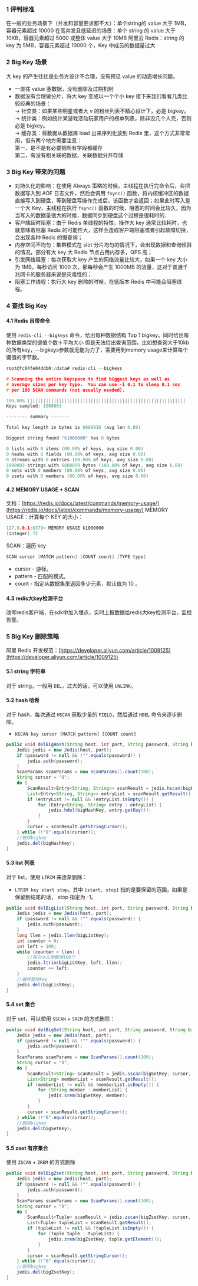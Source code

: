 ### 1 评判标准
在一般的业务场景下（并发和容量要求都不大）：单个string的 value 大于 1MB，容器元素超过 10000
在高并发且低延迟的场景：单个 string 的 value 大于 10KB，容器元素超过 5000 或整体 value 大于 10MB
阿里云 Redis：string 的 key 为 5MB，容器元素超过 10000 个，Key 中成员的数据量过大
### 2 Big Key 场景
大 key 的产生往往是业务方设计不合理，没有预见 value 的动态增长问题。  
- 一直往 value 塞数据，没有删除及过期机制
- 数据没有合理做分片，将大 key 变成以一个个小 key
接下来我们看看几类比较经典的场景：  
→ 社交类：如果某些明星或者大 v 的粉丝列表不精心设计下，必是 bigkey。  
→ 统计类：例如统计某游戏活动玩家用户的榜单列表，除非没几个人完，否则必是 bigkey。  
→ 缓存类：将数据从数据库 load 出来序列化放到 Redis 里，这个方式非常常用，但有两个地方需要注意：  
	第一，是不是有必要把所有字段都缓存  
	第二，有没有相关联的数据，关联数据分开存储
### 3 Big Key 带来的问题
- 对持久化的影响：在使用 Always 策略的时候，主线程在执行完命令后，会把数据写入到 AOF 日志文件，然后会调用 `fsync()` 函数，将内核缓冲区的数据直接写入到硬盘，等到硬盘写操作完成后，该函数才会返回；如果此时写入是一个大 Key，主线程在执行 `fsync()` 函数的时候，阻塞的时间会比较久，因为当写入的数据量很大的时候，数据同步到硬盘这个过程是很耗时的.
- 客户端超时阻塞：由于 Redis 单线程的特性，操作大 key 通常比较耗时，也就意味着阻塞 Redis 的可能性大，这样会造成客户端阻塞或者引起故障切换，会出现各种 Redis 的慢查询；
- 内存空间不均匀：集群模式在 slot 分片均匀的情况下，会出现数据和查询倾斜的情况，部分有大 key 大 Redis 节点占用内存多，QPS 高；
- 引发网络阻塞：每次获取大 key 产生的网络流量比较大，如果一个 key 大小为 1MB，每秒访问 1000 次，那每秒会产生 1000MB 的流量，这对于普通千兆网卡的服务器来说是灾难性的；
- 阻塞工作线程：执行大 key 删除的时候，在低版本 Redis 中可能会阻塞线程。
### 4 查找 Big Key
#### 4.1 Redis 自带命令
使用 `redis-cli --bigkeys` 命令，给出每种数据结构 Top 1 bigkey。同时给出每种数据类型的键值个数＋平均大小
但是无法给出查询范围，比如想查询大于10kb的所有key，--bigkeys参数就无能为力了，需要用到memory usage来计算每个键值的字节数。
```c
root@fc04fe04ddb0:/data# redis-cli --bigkeys

# Scanning the entire keyspace to find biggest keys as well as
# average sizes per key type.  You can use -i 0.1 to sleep 0.1 sec
# per 100 SCAN commands (not usually needed).

100.00% ||||||||||||||||||||||||||||||||||||||||||||||||||||||||||||
Keys sampled: 1000003

-------- summary -------

Total key length in bytes is 6888916 (avg len 6.89)

Biggest string found "k1000000" has 8 bytes

0 lists with 0 items (00.00% of keys, avg size 0.00)
0 hashs with 0 fields (00.00% of keys, avg size 0.00)
0 streams with 0 entries (00.00% of keys, avg size 0.00)
1000003 strings with 6888899 bytes (100.00% of keys, avg size 6.89)
0 sets with 0 members (00.00% of keys, avg size 0.00)
0 zsets with 0 members (00.00% of keys, avg size 0.00)
```
#### 4.2 MEMORY USAGE + SCAN
文档：[https://redis.io/docs/latest/commands/memory-usage/](https://redis.io/docs/latest/commands/memory-usage/)
MEMORY USAGE：计算每个 KEY 的大小：
```c
127.0.0.1:6379> MEMORY USAGE k1000000
(integer) 72
```

SCAN：遍历 key
```c
SCAN cursor [MATCH pattern] [COUNT count] [TYPE type]
```
- cursor - 游标。
- pattern - 匹配的模式。
- count - 指定从数据集里返回多少元素，默认值为 10 。
#### 4.3 redis大key检测平台
改写redis客户端，在sdk中加入埋点，实时上报数据给redis大key检测平台，监控告警。 
### 5 Big Key 删除策略
阿里 Redis 开发规范：[https://developer.aliyun.com/article/1009125](https://developer.aliyun.com/article/1009125)
#### 5.1 string 字符串
对于 string，一般用 `DEL`，过大的话，可以使用 `UNLINK`。
#### 5.2 hash 哈希
对于 hash，每次通过 `HSCAN` 获取少量的 `FIELD`，然后通过 `HDEL` 命令来逐步删除。
- `HSCAN key cursor [MATCH pattern] [COUNT count]`
```java
public void delBigHash(String host, int port, String password, String bigHashKey) {
    Jedis jedis = new Jedis(host, port);
    if (password != null && !"".equals(password)) {
        jedis.auth(password);
    }
    ScanParams scanParams = new ScanParams().count(100);
    String cursor = "0";
    do {
        ScanResult<Entry<String, String>> scanResult = jedis.hscan(bigHashKey, cursor, scanParams);
        List<Entry<String, String>> entryList = scanResult.getResult();
        if (entryList != null && !entryList.isEmpty()) {
            for (Entry<String, String> entry : entryList) {
                jedis.hdel(bigHashKey, entry.getKey());
            }
        }
        cursor = scanResult.getStringCursor();
    } while (!"0".equals(cursor));
    //删除bigkey
    jedis.del(bigHashKey);
}
```
#### 5.3 list 列表
对于 list，使用 `LTRIM` 来逐渐删除：
- `LTRIM key start stop`，其中 `[start, stop]` 指的是要保留的范围，如果是保留到结尾的话， stop 指定为 -1。
```java
public void delBigList(String host, int port, String password, String bigListKey) {
    Jedis jedis = new Jedis(host, port);
    if (password != null && !"".equals(password)) {
        jedis.auth(password);
    }
    long llen = jedis.llen(bigListKey);
    int counter = 0;
    int left = 100;
    while (counter < llen) {
        //每次从左侧截掉100个
        jedis.ltrim(bigListKey, left, llen);
        counter += left;
    }
    //最终删除key
    jedis.del(bigListKey);
}
```
#### 5.4 set 集合
对于 set，可以使用 `SSCAN` + `SREM` 的方式删除：
```java
public void delBigSet(String host, int port, String password, String bigSetKey) {
    Jedis jedis = new Jedis(host, port);
    if (password != null && !"".equals(password)) {
        jedis.auth(password);
    }
    ScanParams scanParams = new ScanParams().count(100);
    String cursor = "0";
    do {
        ScanResult<String> scanResult = jedis.sscan(bigSetKey, cursor, scanParams);
        List<String> memberList = scanResult.getResult();
        if (memberList != null && !memberList.isEmpty()) {
            for (String member : memberList) {
                jedis.srem(bigSetKey, member);
            }
        }
        cursor = scanResult.getStringCursor();
    } while (!"0".equals(cursor));
    //删除bigkey
    jedis.del(bigSetKey);
}
```
#### 5.5 zset 有序集合
使用 `ZSCAN` + `ZREM` 的方式删除
```java
public void delBigZset(String host, int port, String password, String bigZsetKey) {
    Jedis jedis = new Jedis(host, port);
    if (password != null && !"".equals(password)) {
        jedis.auth(password);
    }
    ScanParams scanParams = new ScanParams().count(100);
    String cursor = "0";
    do {
        ScanResult<Tuple> scanResult = jedis.zscan(bigZsetKey, cursor, scanParams);
        List<Tuple> tupleList = scanResult.getResult();
        if (tupleList != null && !tupleList.isEmpty()) {
            for (Tuple tuple : tupleList) {
                jedis.zrem(bigZsetKey, tuple.getElement());
            }
        }
        cursor = scanResult.getStringCursor();
    } while (!"0".equals(cursor));
    //删除bigkey
    jedis.del(bigZsetKey);
}
```

